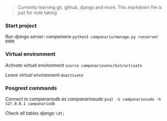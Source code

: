 

> Currently learning git, github, django and more.
> This markdown file is just for note taking
 
### Start project
*Run django server: campanario*
    `python3 campanario/manage.py runserver 8080`

### Virtual environment
*Activate virtual environment*
    `source campanariovenv/bin/activate`

*Leave virtual environment*
    `deactivate`



### Posgrest commands

*Connect to campanariodb as campanariosudo*
    `psql -U campanariosudo -h 127.0.0.1 campanariodb`

*Check all tables django*
    `\dt;`

